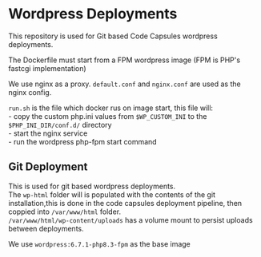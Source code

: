 # Wordpress Deployments

This repository is used for Git based Code Capsules wordpress deployments.
<br>

The Dockerfile must start from a FPM wordpress image (FPM is PHP's fastcgi implementation)

We use nginx as a proxy. `default.conf` and `nginx.conf` are used as the nginx config.

`run.sh` is the file which docker rus on image start, this file will: 
<br>- copy the custom php.ini values from `$WP_CUSTOM_INI` to the `$PHP_INI_DIR/conf.d/` directory
<br>- start the nginx service
<br>- run the wordpress php-fpm start command

## Git Deployment
This is used for git based wordpress deployments.
<br>The `wp-html` folder will is populated with the contents of the git installation,this is done in the code capsules deployment pipeline, then coppied into `/var/www/html` folder.
<br>`/var/www/html/wp-content/uploads` has a volume mount to persist uploads between deployments.

We use `wordpress:6.7.1-php8.3-fpm` as the base image
